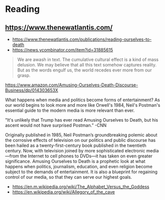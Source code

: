 # Reading


## https://www.thenewatlantis.com/

* https://www.thenewatlantis.com/publications/reading-ourselves-to-death
* https://news.ycombinator.com/item?id=31885615

> We are awash in text. The cumulative cultural effect is a kind of mass delusion. We may believe that all this text somehow captures reality. But as the words engulf us, the world recedes ever more from our grasp.



https://www.amazon.com/Amusing-Ourselves-Death-Discourse-Business/dp/014303653X

What happens when media and politics become forms of entertainment? As our world begins to look more and more like Orwell's 1984, Neil's Postman's essential guide to the modern media is more relevant than ever.

"It's unlikely that Trump has ever read Amusing Ourselves to Death, but his ascent would not have surprised Postman.” -CNN

Originally published in 1985, Neil Postman’s groundbreaking polemic about the corrosive effects of television on our politics and public discourse has been hailed as a twenty-first-century book published in the twentieth century. Now, with television joined by more sophisticated electronic media—from the Internet to cell phones to DVDs—it has taken on even greater significance. Amusing Ourselves to Death is a prophetic look at what happens when politics, journalism, education, and even religion become subject to the demands of  entertainment. It is also a blueprint for regaining control of our media, so that they can serve our highest goals.

* https://en.m.wikipedia.org/wiki/The_Alphabet_Versus_the_Goddess
* https://en.wikipedia.org/wiki/Allegory_of_the_cave

